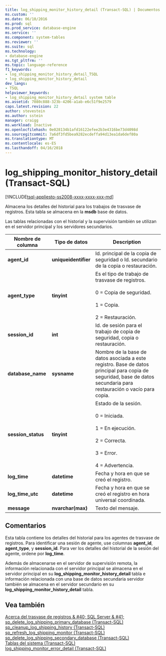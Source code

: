 ```yaml
---
title: log_shipping_monitor_history_detail (Transact-SQL) | Documentos de Microsoft
ms.custom: ''
ms.date: 06/10/2016
ms.prod: sql
ms.prod_service: database-engine
ms.service: ''
ms.component: system-tables
ms.reviewer: ''
ms.suite: sql
ms.technology:
- database-engine
ms.tgt_pltfrm: ''
ms.topic: language-reference
f1_keywords:
- log_shipping_monitor_history_detail_TSQL
- log_shipping_monitor_history_detail
dev_langs:
- TSQL
helpviewer_keywords:
- log_shipping_monitor_history_detail system table
ms.assetid: 7080c888-323b-4206-a1ab-e6c51f9e2579
caps.latest.revision: 22
author: stevestein
ms.author: sstein
manager: craigg
ms.workload: Inactive
ms.openlocfilehash: 0e028134b1afd16122efee2b3e4316be73d4098d
ms.sourcegitcommit: 7a6df3fd5bea9282ecdeffa94d13ea1da6def80a
ms.translationtype: MT
ms.contentlocale: es-ES
ms.lasthandoff: 04/16/2018
---
```

# <a name="logshippingmonitorhistorydetail-transact-sql"></a>log_shipping_monitor_history_detail (Transact-SQL)
[!INCLUDE[tsql-appliesto-ss2008-xxxx-xxxx-xxx-md](../../includes/tsql-appliesto-ss2008-xxxx-xxxx-xxx-md.md)]

  Almacena los detalles del historial para los trabajos de trasvase de registros. Esta tabla se almacena en la **msdb** base de datos.  
  
 Las tablas relacionadas con el historial y la supervisión también se utilizan en el servidor principal y los servidores secundarios.  
  
|Nombre de columna|Tipo de datos|Description|  
|-----------------|---------------|-----------------|  
|**agent_id**|**uniqueidentifier**|Id. principal de la copia de seguridad o Id. secundario de la copia o restauración.|  
|**agent_type**|**tinyint**|Es el tipo de trabajo de trasvase de registros.<br /><br /> 0 = Copia de seguridad.<br /><br /> 1 = Copia.<br /><br /> 2 = Restauración.|  
|**session_id**|**int**|Id. de sesión para el trabajo de copia de seguridad, copia o restauración.|  
|**database_name**|**sysname**|Nombre de la base de datos asociada a este registro. Base de datos principal para copia de seguridad, base de datos secundaria para restauración o vacío para copia.|  
|**session_status**|**tinyint**|Estado de la sesión.<br /><br /> 0 = Iniciada.<br /><br /> 1 = En ejecución.<br /><br /> 2 = Correcta.<br /><br /> 3 = Error.<br /><br /> 4 = Advertencia.|  
|**log_time**|**datetime**|Fecha y hora en que se creó el registro.|  
|**log_time_utc**|**datetime**|Fecha y hora en que se creó el registro en hora universal coordinada.|  
|**message**|**nvarchar(max)**|Texto del mensaje.|  
  
## <a name="remarks"></a>Comentarios  
 Esta tabla contiene los detalles del historial para los agentes de trasvase de registros. Para identificar una sesión de agente, use columnas **agent_id**, **agent_type**, y **session_id**. Para ver los detalles del historial de la sesión del agente, ordene por **log_time**.  
  
 Además de almacenarse en el servidor de supervisión remota, la información relacionada con el servidor principal se almacena en el servidor principal en su **log_shipping_monitor_history_detail** tabla e información relacionada con una base de datos secundaria servidor también se almacena en el servidor secundario en su **log_shipping_monitor_history_detail** tabla.  
  
## <a name="see-also"></a>Vea también  
 [Acerca del trasvase de registros & #40; SQL Server & #41;](../../database-engine/log-shipping/about-log-shipping-sql-server.md)   
 [sp_delete_log_shipping_primary_database &#40;Transact-SQL&#41;](../../relational-databases/system-stored-procedures/sp-delete-log-shipping-primary-database-transact-sql.md)   
 [sp_cleanup_log_shipping_history &#40;Transact-SQL&#41;](../../relational-databases/system-stored-procedures/sp-cleanup-log-shipping-history-transact-sql.md)   
 [sp_refresh_log_shipping_monitor &#40;Transact-SQL&#41;](../../relational-databases/system-stored-procedures/sp-refresh-log-shipping-monitor-transact-sql.md)   
 [sp_delete_log_shipping_secondary_database &#40;Transact-SQL&#41;](../../relational-databases/system-stored-procedures/sp-delete-log-shipping-secondary-database-transact-sql.md)   
 [Tablas del sistema &#40;Transact-SQL&#41;](../../relational-databases/system-tables/system-tables-transact-sql.md)   
 [log_shipping_monitor_error_detail &#40;Transact-SQL&#41;](../../relational-databases/system-tables/log-shipping-monitor-error-detail-transact-sql.md)  
  
  
